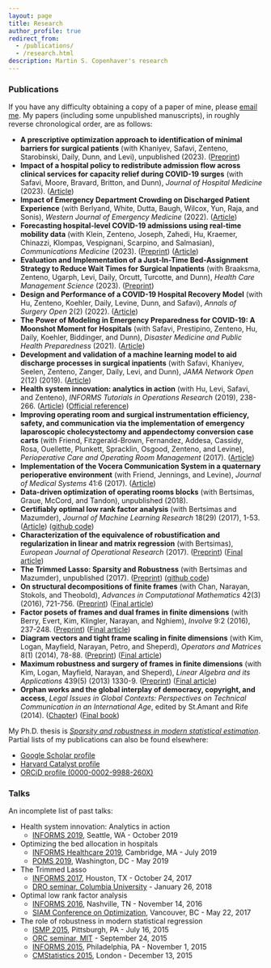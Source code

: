 ```yaml
---
layout: page
title: Research
author_profile: true
redirect_from: 
  - /publications/
  - /research.html
description: Martin S. Copenhaver's research
---
```

### Publications
If you have any difficulty obtaining a copy of a paper of mine, please <a href="mailto:first initial and last name at mgh.harvard.edu">email me</a>. My papers (including some unpublished manuscripts), in roughly reverse chronological order, are as follows:
* **A prescriptive optimization approach to identification of minimal barriers for surgical patients** (with Khaniyev, Safavi, Zenteno, Starobinski, Daily, Dunn, and Levi), unpublished (2023). ([Preprint](https://www.medrxiv.org/content/10.1101/2023.03.24.23287694v1.full.pdf))
* **Impact of a hospital policy to redistribute admission flow across clinical services for capacity relief during COVID-19 surges** (with Safavi, Moore, Bravard, Britton, and Dunn), _Journal of Hospital Medicine_ (2023). ([Article](https://shmpublications.onlinelibrary.wiley.com/doi/10.1002/jhm.13058))
* **Impact of Emergency Department Crowding on Discharged Patient Experience** (with Berlyand, White, Dutta, Baugh, Wilcox, Yun, Raja, and Sonis), _Western Journal of Emergency Medicine_ (2022). ([Article](https://escholarship.org/uc/item/5tw0n5sc))
* **Forecasting hospital-level COVID-19 admissions using real-time mobility data** (with Klein, Zenteno, Joseph, Zahedi, Hu, Kraemer, Chinazzi, Klompas, Vespignani, Scarpino, and Salmasian), _Communications Medicine_ (2023). ([Preprint](https://www.medrxiv.org/content/10.1101/2022.06.06.22275840)) ([Article](https://www.nature.com/articles/s43856-023-00253-5))
* **Evaluation and Implementation of a Just-In-Time Bed-Assignment Strategy to Reduce Wait Times for Surgical Inpatients** (with Braaksma, Zenteno, Ugarph, Levi, Daily, Orcutt, Turcotte, and Dunn), _Health Care Management Science_  (2023). ([Preprint](https://martincopenhaver.github.io/files/JIT_preprint.pdf))
* **Design and Performance of a COVID-19 Hospital Recovery Model** (with Hu, Zenteno, Koehler, Daily, Levine, Dunn, and Safavi), _Annals of Surgery Open_ 2(2) (2022). ([Article](https://journals.lww.com/aosopen/Fulltext/2021/06000/Design_and_Performance_of_a_COVID_19_Hospital.9.aspx))
* **The Power of Modeling in Emergency Preparedness for COVID-19: A Moonshot Moment for Hospitals** (with Safavi, Prestipino, Zenteno, Hu, Daily, Koehler, Biddinger, and Dunn), _Disaster Medicine and Public Health Preparedness_ (2021). ([Article](https://doi.org/10.1017/dmp.2021.51))
* **Development and validation of a machine learning model to aid discharge processes in surgical inpatients** (with Safavi, Khaniyev, Seelen, Zenteno, Zanger, Daily, Levi, and Dunn), _JAMA Network Open_ 2(12) (2019). ([Article](https://jamanetwork.com/journals/jamanetworkopen/fullarticle/2757372))
* **Health system innovation: analytics in action** (with Hu, Levi, Safavi, and Zenteno), _INFORMS Tutorials in Operations Research_ (2019), 238-266. ([Article](https://martincopenhaver.github.io/files/AnalyticsInAction.pdf)) ([Official reference](https://pubsonline.informs.org/doi/10.1287/educ.2019.0202))
* **Improving operating room and surgical instrumentation efficiency, safety, and communication via the implementation of emergency laparoscopic cholecystectomy and appendectomy conversion case carts** (with Friend, Fitzgerald-Brown, Fernandez, Addesa, Cassidy, Rosa, Ouellette, Plunkett, Spracklin, Osgood, Zenteno, and Levine), _Perioperative Care and Operating Room Management_ (2017). ([Article](http://www.sciencedirect.com/science/article/pii/S2405603017300055))
* **Implementation of the Vocera Communication System in a quaternary perioperative environment** (with Friend, Jennings, and Levine), _Journal of Medical Systems_ 41:6 (2017). ([Article](http://link.springer.com/article/10.1007/s10916-016-0652-9))
* **Data-driven optimization of operating rooms blocks** (with Bertsimas, Graue, McCord, and Tandon), unpublished (2018).
* **Certifiably optimal low rank factor analysis** (with Bertsimas and Mazumder), _Journal of Machine Learning Research_ 18(29) (2017), 1-53. ([Article](http://jmlr.org/papers/v18/15-613.html)) ([github code](https://github.com/copenhaver/factoranalysis))
* **Characterization of the equivalence of robustification and regularization in linear and matrix regression** (with Bertsimas), _European Journal of Operational Research_ (2017). ([Preprint](http://arxiv.org/abs/1411.6160)) ([Final article](http://www.sciencedirect.com/science/article/pii/S0377221717302734))
* **The Trimmed Lasso: Sparsity and Robustness** (with Bertsimas and Mazumder), unpublished (2017). ([Preprint](http://www.optimization-online.org/DB_HTML/2017/08/6167.html)) ([github code](https://github.com/copenhaver/trimmedlasso))
* **On structural decompositions of finite frames** (with Chan, Narayan, Stokols, and Theobold), _Advances in Computational Mathematics_ 42(3) (2016), 721-756. ([Preprint](http://arxiv.org/abs/1411.6138)) ([Final article](http://link.springer.com/article/10.1007%2Fs10444-015-9440-1))
* **Factor posets of frames and dual frames in finite dimensions** (with Berry, Evert, Kim, Klingler, Narayan, and Nghiem), _Involve_ 9:2 (2016), 237-248. ([Preprint](http://arxiv.org/abs/1411.4164)) ([Final article](http://msp.org/involve/2016/9-2/involve-v9-n2-p05-s.pdf))
* **Diagram vectors and tight frame scaling in finite dimensions** (with Kim, Logan, Mayfield, Narayan, Petro, and Sheperd), _Operators and Matrices_ 8(1) (2014), 78-88. ([Preprint](http://arxiv.org/pdf/1303.1159v1.pdf)) ([Final article](http://oam.ele-math.com/08-02/Diagram-vectors-and-tight-frame-scaling-in-finite-dimensions))
* **Maximum robustness and surgery of frames in finite dimensions** (with Kim, Logan, Mayfield, Narayan, and Sheperd), _Linear Algebra and its Applications_ 439(5) (2013) 1330-9. ([Preprint](http://arxiv.org/pdf/1303.1163v1.pdf)) ([Final article](http://www.sciencedirect.com/science/article/pii/S0024379513002784))
* **Orphan works and the global interplay of democracy, copyright, and access**, _Legal Issues in Global Contexts: Perspectives on Technical Communication in an International Age_, edited by St.Amant and Rife (2014). ([Chapter](https://martincopenhaver.github.io/files/orphanworks.pdf)) ([Final book](https://www.routledge.com/Legal-Issues-in-Global-Contexts-Perspectives-on-Technical-Communication/Amant-Rife/p/book/9780895038364))

My Ph.D. thesis is [_Sparsity and robustness in modern statistical estimation_](https://dspace.mit.edu/bitstream/handle/1721.1/119279/1065540471-MIT.pdf). Partial lists of my publications can also be found elsewhere:
* [Google Scholar profile](https://scholar.google.com/citations?user=ieNfNrQAAAAJ)
* [Harvard Catalyst profile](https://connects.catalyst.harvard.edu/Profiles/display/Person/196970)
* [ORCiD profile (0000-0002-9988-260X)](https://orcid.org/0000-0002-9988-260X)


### Talks
An incomplete list of past talks:
* Health system innovation: Analytics in action
  * [INFORMS 2019](http://meetings2.informs.org/wordpress/seattle2019/tutorials/), Seattle, WA - October 2019
* Optimizing the bed allocation in hospitals
  * [INFORMS Healthcare 2019](http://meetings2.informs.org/wordpress/healthcare2019), Cambridge, MA - July 2019
  * [POMS 2019](https://pomsmeetings.org/conf-2019/), Washington, DC - May 2019
* The Trimmed Lasso
  * [INFORMS 2017](http://meetings2.informs.org/wordpress/houston2017/), Houston, TX - October 24, 2017
  * [DRO seminar, Columbia University](http://ieor.columbia.edu/ieor-dro-seminar) - January 26, 2018
 * Optimal low rank factor analysis
   * [INFORMS 2016](http://meetings2.informs.org/wordpress/nashville2016/), Nashville, TN - November 14, 2016
   * [SIAM Conference on Optimization](http://www.siam.org/meetings/op17/), Vancouver, BC - May 22, 2017
 * The role of robustness in modern statistical regression
    * [ISMP 2015](http://www.ismp2015.org/), Pittsburgh, PA - July 16, 2015
    * [ORC seminar, MIT](http://web.mit.edu/orc/www/seminars/2015f/abs/Copenhaver_abs.html) - September 24, 2015
    * [INFORMS 2015](http://meetings2.informs.org/wordpress/philadelphia/), Philadelphia, PA - November 1, 2015
    * [CMStatistics 2015](http://www.cmstatistics.org/CMStatistics2015/), London - December 13, 2015
